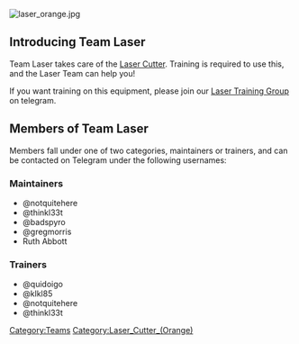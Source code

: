 ![](laser_orange.jpg "laser_orange.jpg")

Introducing Team Laser
----------------------

Team Laser takes care of the [Laser
Cutter](Laser_Cutter/OrangeLaser "wikilink"). Training is required to
use this, and the Laser Team can help you!

If you want training on this equipment, please join our [Laser Training
Group](https://t.me/joinchat/B3NEGUNG_uwIUSveltLMxQ) on telegram.

Members of Team Laser
---------------------

Members fall under one of two categories, maintainers or trainers, and
can be contacted on Telegram under the following usernames:

### Maintainers

-   @notquitehere
-   @thinkl33t
-   @badspyro
-   @gregmorris
-   Ruth Abbott

### Trainers

-   @quidoigo
-   @klkl85
-   @notquitehere
-   @thinkl33t

[Category:Teams](Category:Teams "wikilink")
[Category:Laser_Cutter_(Orange)](Category:Laser_Cutter_(Orange) "wikilink")